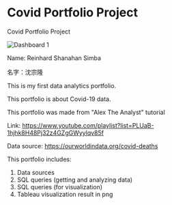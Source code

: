 # Covid Portfolio Project
Covid Portfolio Project

![Dashboard 1](https://github.com/ReinhardShen/Covid-Portfolio-Project/assets/139752072/2050e6a5-4921-48a3-a15e-356c8143ad9c)

Name: Reinhard Shanahan Simba

名字：沈宗隆

This is my first data analytics portfolio.

This portfolio is about Covid-19 data.

This portfolio was made from "Alex The Analyst" tutorial

Link: https://www.youtube.com/playlist?list=PLUaB-1hjhk8H48Pj32z4GZgGWyylqv85f

Data source:
https://ourworldindata.org/covid-deaths

This portfolio includes:
1. Data sources
2. SQL queries (getting and analyzing data)
3. SQL queries (for visualization)
4. Tableau visualization result in png
